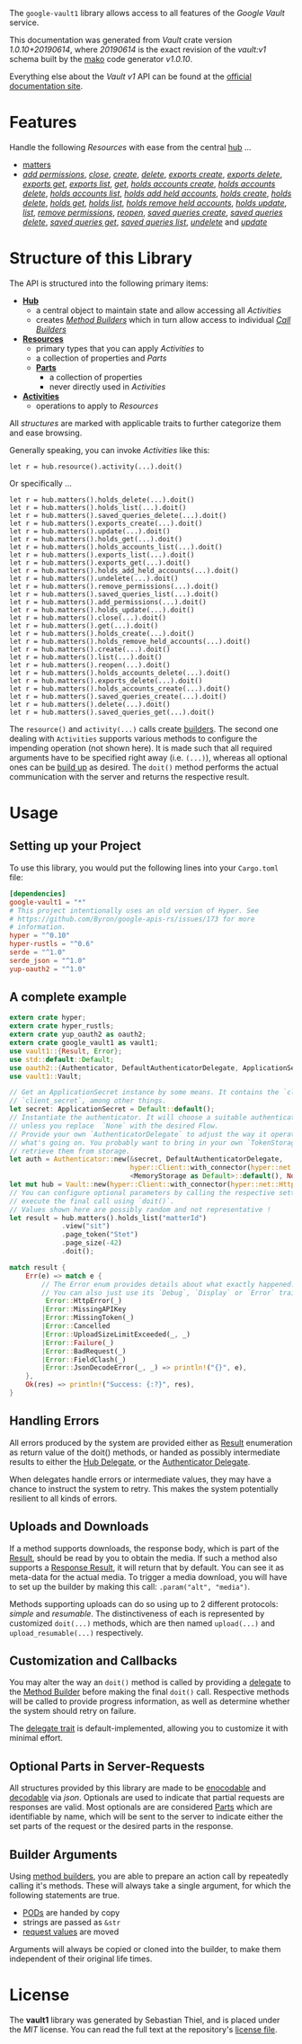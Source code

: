 <!---
DO NOT EDIT !
This file was generated automatically from 'src/mako/api/README.md.mako'
DO NOT EDIT !
-->
The `google-vault1` library allows access to all features of the *Google Vault* service.

This documentation was generated from *Vault* crate version *1.0.10+20190614*, where *20190614* is the exact revision of the *vault:v1* schema built by the [mako](http://www.makotemplates.org/) code generator *v1.0.10*.

Everything else about the *Vault* *v1* API can be found at the
[official documentation site](https://developers.google.com/vault).
# Features

Handle the following *Resources* with ease from the central [hub](https://docs.rs/google-vault1/1.0.10+20190614/google_vault1/struct.Vault.html) ... 

* [matters](https://docs.rs/google-vault1/1.0.10+20190614/google_vault1/struct.Matter.html)
 * [*add permissions*](https://docs.rs/google-vault1/1.0.10+20190614/google_vault1/struct.MatterAddPermissionCall.html), [*close*](https://docs.rs/google-vault1/1.0.10+20190614/google_vault1/struct.MatterCloseCall.html), [*create*](https://docs.rs/google-vault1/1.0.10+20190614/google_vault1/struct.MatterCreateCall.html), [*delete*](https://docs.rs/google-vault1/1.0.10+20190614/google_vault1/struct.MatterDeleteCall.html), [*exports create*](https://docs.rs/google-vault1/1.0.10+20190614/google_vault1/struct.MatterExportCreateCall.html), [*exports delete*](https://docs.rs/google-vault1/1.0.10+20190614/google_vault1/struct.MatterExportDeleteCall.html), [*exports get*](https://docs.rs/google-vault1/1.0.10+20190614/google_vault1/struct.MatterExportGetCall.html), [*exports list*](https://docs.rs/google-vault1/1.0.10+20190614/google_vault1/struct.MatterExportListCall.html), [*get*](https://docs.rs/google-vault1/1.0.10+20190614/google_vault1/struct.MatterGetCall.html), [*holds accounts create*](https://docs.rs/google-vault1/1.0.10+20190614/google_vault1/struct.MatterHoldAccountCreateCall.html), [*holds accounts delete*](https://docs.rs/google-vault1/1.0.10+20190614/google_vault1/struct.MatterHoldAccountDeleteCall.html), [*holds accounts list*](https://docs.rs/google-vault1/1.0.10+20190614/google_vault1/struct.MatterHoldAccountListCall.html), [*holds add held accounts*](https://docs.rs/google-vault1/1.0.10+20190614/google_vault1/struct.MatterHoldAddHeldAccountCall.html), [*holds create*](https://docs.rs/google-vault1/1.0.10+20190614/google_vault1/struct.MatterHoldCreateCall.html), [*holds delete*](https://docs.rs/google-vault1/1.0.10+20190614/google_vault1/struct.MatterHoldDeleteCall.html), [*holds get*](https://docs.rs/google-vault1/1.0.10+20190614/google_vault1/struct.MatterHoldGetCall.html), [*holds list*](https://docs.rs/google-vault1/1.0.10+20190614/google_vault1/struct.MatterHoldListCall.html), [*holds remove held accounts*](https://docs.rs/google-vault1/1.0.10+20190614/google_vault1/struct.MatterHoldRemoveHeldAccountCall.html), [*holds update*](https://docs.rs/google-vault1/1.0.10+20190614/google_vault1/struct.MatterHoldUpdateCall.html), [*list*](https://docs.rs/google-vault1/1.0.10+20190614/google_vault1/struct.MatterListCall.html), [*remove permissions*](https://docs.rs/google-vault1/1.0.10+20190614/google_vault1/struct.MatterRemovePermissionCall.html), [*reopen*](https://docs.rs/google-vault1/1.0.10+20190614/google_vault1/struct.MatterReopenCall.html), [*saved queries create*](https://docs.rs/google-vault1/1.0.10+20190614/google_vault1/struct.MatterSavedQueryCreateCall.html), [*saved queries delete*](https://docs.rs/google-vault1/1.0.10+20190614/google_vault1/struct.MatterSavedQueryDeleteCall.html), [*saved queries get*](https://docs.rs/google-vault1/1.0.10+20190614/google_vault1/struct.MatterSavedQueryGetCall.html), [*saved queries list*](https://docs.rs/google-vault1/1.0.10+20190614/google_vault1/struct.MatterSavedQueryListCall.html), [*undelete*](https://docs.rs/google-vault1/1.0.10+20190614/google_vault1/struct.MatterUndeleteCall.html) and [*update*](https://docs.rs/google-vault1/1.0.10+20190614/google_vault1/struct.MatterUpdateCall.html)




# Structure of this Library

The API is structured into the following primary items:

* **[Hub](https://docs.rs/google-vault1/1.0.10+20190614/google_vault1/struct.Vault.html)**
    * a central object to maintain state and allow accessing all *Activities*
    * creates [*Method Builders*](https://docs.rs/google-vault1/1.0.10+20190614/google_vault1/trait.MethodsBuilder.html) which in turn
      allow access to individual [*Call Builders*](https://docs.rs/google-vault1/1.0.10+20190614/google_vault1/trait.CallBuilder.html)
* **[Resources](https://docs.rs/google-vault1/1.0.10+20190614/google_vault1/trait.Resource.html)**
    * primary types that you can apply *Activities* to
    * a collection of properties and *Parts*
    * **[Parts](https://docs.rs/google-vault1/1.0.10+20190614/google_vault1/trait.Part.html)**
        * a collection of properties
        * never directly used in *Activities*
* **[Activities](https://docs.rs/google-vault1/1.0.10+20190614/google_vault1/trait.CallBuilder.html)**
    * operations to apply to *Resources*

All *structures* are marked with applicable traits to further categorize them and ease browsing.

Generally speaking, you can invoke *Activities* like this:

```Rust,ignore
let r = hub.resource().activity(...).doit()
```

Or specifically ...

```ignore
let r = hub.matters().holds_delete(...).doit()
let r = hub.matters().holds_list(...).doit()
let r = hub.matters().saved_queries_delete(...).doit()
let r = hub.matters().exports_create(...).doit()
let r = hub.matters().update(...).doit()
let r = hub.matters().holds_get(...).doit()
let r = hub.matters().holds_accounts_list(...).doit()
let r = hub.matters().exports_list(...).doit()
let r = hub.matters().exports_get(...).doit()
let r = hub.matters().holds_add_held_accounts(...).doit()
let r = hub.matters().undelete(...).doit()
let r = hub.matters().remove_permissions(...).doit()
let r = hub.matters().saved_queries_list(...).doit()
let r = hub.matters().add_permissions(...).doit()
let r = hub.matters().holds_update(...).doit()
let r = hub.matters().close(...).doit()
let r = hub.matters().get(...).doit()
let r = hub.matters().holds_create(...).doit()
let r = hub.matters().holds_remove_held_accounts(...).doit()
let r = hub.matters().create(...).doit()
let r = hub.matters().list(...).doit()
let r = hub.matters().reopen(...).doit()
let r = hub.matters().holds_accounts_delete(...).doit()
let r = hub.matters().exports_delete(...).doit()
let r = hub.matters().holds_accounts_create(...).doit()
let r = hub.matters().saved_queries_create(...).doit()
let r = hub.matters().delete(...).doit()
let r = hub.matters().saved_queries_get(...).doit()
```

The `resource()` and `activity(...)` calls create [builders][builder-pattern]. The second one dealing with `Activities` 
supports various methods to configure the impending operation (not shown here). It is made such that all required arguments have to be 
specified right away (i.e. `(...)`), whereas all optional ones can be [build up][builder-pattern] as desired.
The `doit()` method performs the actual communication with the server and returns the respective result.

# Usage

## Setting up your Project

To use this library, you would put the following lines into your `Cargo.toml` file:

```toml
[dependencies]
google-vault1 = "*"
# This project intentionally uses an old version of Hyper. See
# https://github.com/Byron/google-apis-rs/issues/173 for more
# information.
hyper = "^0.10"
hyper-rustls = "^0.6"
serde = "^1.0"
serde_json = "^1.0"
yup-oauth2 = "^1.0"
```

## A complete example

```Rust
extern crate hyper;
extern crate hyper_rustls;
extern crate yup_oauth2 as oauth2;
extern crate google_vault1 as vault1;
use vault1::{Result, Error};
use std::default::Default;
use oauth2::{Authenticator, DefaultAuthenticatorDelegate, ApplicationSecret, MemoryStorage};
use vault1::Vault;

// Get an ApplicationSecret instance by some means. It contains the `client_id` and 
// `client_secret`, among other things.
let secret: ApplicationSecret = Default::default();
// Instantiate the authenticator. It will choose a suitable authentication flow for you, 
// unless you replace  `None` with the desired Flow.
// Provide your own `AuthenticatorDelegate` to adjust the way it operates and get feedback about 
// what's going on. You probably want to bring in your own `TokenStorage` to persist tokens and
// retrieve them from storage.
let auth = Authenticator::new(&secret, DefaultAuthenticatorDelegate,
                              hyper::Client::with_connector(hyper::net::HttpsConnector::new(hyper_rustls::TlsClient::new())),
                              <MemoryStorage as Default>::default(), None);
let mut hub = Vault::new(hyper::Client::with_connector(hyper::net::HttpsConnector::new(hyper_rustls::TlsClient::new())), auth);
// You can configure optional parameters by calling the respective setters at will, and
// execute the final call using `doit()`.
// Values shown here are possibly random and not representative !
let result = hub.matters().holds_list("matterId")
             .view("sit")
             .page_token("Stet")
             .page_size(-42)
             .doit();

match result {
    Err(e) => match e {
        // The Error enum provides details about what exactly happened.
        // You can also just use its `Debug`, `Display` or `Error` traits
         Error::HttpError(_)
        |Error::MissingAPIKey
        |Error::MissingToken(_)
        |Error::Cancelled
        |Error::UploadSizeLimitExceeded(_, _)
        |Error::Failure(_)
        |Error::BadRequest(_)
        |Error::FieldClash(_)
        |Error::JsonDecodeError(_, _) => println!("{}", e),
    },
    Ok(res) => println!("Success: {:?}", res),
}

```
## Handling Errors

All errors produced by the system are provided either as [Result](https://docs.rs/google-vault1/1.0.10+20190614/google_vault1/enum.Result.html) enumeration as return value of 
the doit() methods, or handed as possibly intermediate results to either the 
[Hub Delegate](https://docs.rs/google-vault1/1.0.10+20190614/google_vault1/trait.Delegate.html), or the [Authenticator Delegate](https://docs.rs/yup-oauth2/*/yup_oauth2/trait.AuthenticatorDelegate.html).

When delegates handle errors or intermediate values, they may have a chance to instruct the system to retry. This 
makes the system potentially resilient to all kinds of errors.

## Uploads and Downloads
If a method supports downloads, the response body, which is part of the [Result](https://docs.rs/google-vault1/1.0.10+20190614/google_vault1/enum.Result.html), should be
read by you to obtain the media.
If such a method also supports a [Response Result](https://docs.rs/google-vault1/1.0.10+20190614/google_vault1/trait.ResponseResult.html), it will return that by default.
You can see it as meta-data for the actual media. To trigger a media download, you will have to set up the builder by making
this call: `.param("alt", "media")`.

Methods supporting uploads can do so using up to 2 different protocols: 
*simple* and *resumable*. The distinctiveness of each is represented by customized 
`doit(...)` methods, which are then named `upload(...)` and `upload_resumable(...)` respectively.

## Customization and Callbacks

You may alter the way an `doit()` method is called by providing a [delegate](https://docs.rs/google-vault1/1.0.10+20190614/google_vault1/trait.Delegate.html) to the 
[Method Builder](https://docs.rs/google-vault1/1.0.10+20190614/google_vault1/trait.CallBuilder.html) before making the final `doit()` call. 
Respective methods will be called to provide progress information, as well as determine whether the system should 
retry on failure.

The [delegate trait](https://docs.rs/google-vault1/1.0.10+20190614/google_vault1/trait.Delegate.html) is default-implemented, allowing you to customize it with minimal effort.

## Optional Parts in Server-Requests

All structures provided by this library are made to be [enocodable](https://docs.rs/google-vault1/1.0.10+20190614/google_vault1/trait.RequestValue.html) and 
[decodable](https://docs.rs/google-vault1/1.0.10+20190614/google_vault1/trait.ResponseResult.html) via *json*. Optionals are used to indicate that partial requests are responses 
are valid.
Most optionals are are considered [Parts](https://docs.rs/google-vault1/1.0.10+20190614/google_vault1/trait.Part.html) which are identifiable by name, which will be sent to 
the server to indicate either the set parts of the request or the desired parts in the response.

## Builder Arguments

Using [method builders](https://docs.rs/google-vault1/1.0.10+20190614/google_vault1/trait.CallBuilder.html), you are able to prepare an action call by repeatedly calling it's methods.
These will always take a single argument, for which the following statements are true.

* [PODs][wiki-pod] are handed by copy
* strings are passed as `&str`
* [request values](https://docs.rs/google-vault1/1.0.10+20190614/google_vault1/trait.RequestValue.html) are moved

Arguments will always be copied or cloned into the builder, to make them independent of their original life times.

[wiki-pod]: http://en.wikipedia.org/wiki/Plain_old_data_structure
[builder-pattern]: http://en.wikipedia.org/wiki/Builder_pattern
[google-go-api]: https://github.com/google/google-api-go-client

# License
The **vault1** library was generated by Sebastian Thiel, and is placed 
under the *MIT* license.
You can read the full text at the repository's [license file][repo-license].

[repo-license]: https://github.com/Byron/google-apis-rsblob/master/LICENSE.md
